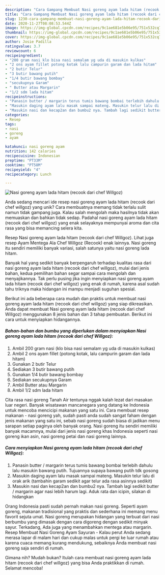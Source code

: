 ```yaml
---
description: "Cara Gampang Membuat Nasi goreng ayam lada hitam (recook dari chef Willgoz), Enak Banget"
title: "Cara Gampang Membuat Nasi goreng ayam lada hitam (recook dari chef Willgoz), Enak Banget"
slug: 1230-cara-gampang-membuat-nasi-goreng-ayam-lada-hitam-recook-dari-chef-willgoz-enak-banget
date: 2020-11-27T08:08:53.544Z
image: https://img-global.cpcdn.com/recipes/9c1ae681e5b06e95/751x532cq70/nasi-goreng-ayam-lada-hitam-recook-dari-chef-willgoz-foto-resep-utama.jpg
thumbnail: https://img-global.cpcdn.com/recipes/9c1ae681e5b06e95/751x532cq70/nasi-goreng-ayam-lada-hitam-recook-dari-chef-willgoz-foto-resep-utama.jpg
cover: https://img-global.cpcdn.com/recipes/9c1ae681e5b06e95/751x532cq70/nasi-goreng-ayam-lada-hitam-recook-dari-chef-willgoz-foto-resep-utama.jpg
author: Josie Padilla
ratingvalue: 3.7
reviewcount: 6
recipeingredient:
- "200 gram nasi klo bisa nasi semalam yg uda di masukin kulkas"
- "2 ons ayam fillet potong kotak lalu campurin garam dan lada hitam"
- "2 butir Telur"
- "3 butir bawang putih"
- "1/4 butir bawang bombay"
- "secukupnya Garam"
- " Butter atau Margarin"
- "1/2 sdm lada hitam"
recipeinstructions:
- "Panasin butter / margarin terus tumis bawang bombai terlebih dahulu lalu masukin bawang putih. Tujuannya supaya bawang putih tdk gosong"
- "Masukin daging ayam lalu masak sampai mateng. Masukin telur lalu di orak arik (tambahin garam sedikit agar telur ada rasa asinnya sedikit)"
- "Masukin nasi dan kecap2an dan bumbu2 nya. Tambah lagi sedikit butter / margarin agar nasi lebih harum lagi. Aduk rata dan icipin, silakan di hidangkan"
categories:
- Resep
tags:
- nasi
- goreng
- ayam

katakunci: nasi goreng ayam 
nutrition: 142 calories
recipecuisine: Indonesian
preptime: "PT33M"
cooktime: "PT58M"
recipeyield: "4"
recipecategory: Lunch

---
```



![Nasi goreng ayam lada hitam (recook dari chef Willgoz)](https://img-global.cpcdn.com/recipes/9c1ae681e5b06e95/751x532cq70/nasi-goreng-ayam-lada-hitam-recook-dari-chef-willgoz-foto-resep-utama.jpg)

Anda sedang mencari ide resep nasi goreng ayam lada hitam (recook dari chef willgoz) yang unik? Cara membuatnya memang tidak terlalu sulit namun tidak gampang juga. Kalau salah mengolah maka hasilnya tidak akan memuaskan dan bahkan tidak sedap. Padahal nasi goreng ayam lada hitam (recook dari chef willgoz) yang enak selayaknya mempunyai aroma dan cita rasa yang bisa memancing selera kita.

Resep Nasi goreng ayam lada hitam (recook dari chef Willgoz). Lihat juga resep Ayam Mentega Ala Chef Willgoz (Recook) enak lainnya. Nasi goreng itu sendiri memiliki banyak variasi, salah satunya yaitu nasi goreng lada hitam.

Banyak hal yang sedikit banyak berpengaruh terhadap kualitas rasa dari nasi goreng ayam lada hitam (recook dari chef willgoz), mulai dari jenis bahan, kedua pemilihan bahan segar sampai cara mengolah dan menyajikannya. Tak perlu pusing jika ingin menyiapkan nasi goreng ayam lada hitam (recook dari chef willgoz) yang enak di rumah, karena asal sudah tahu triknya maka hidangan ini mampu menjadi suguhan spesial.


Berikut ini ada beberapa cara mudah dan praktis untuk membuat nasi goreng ayam lada hitam (recook dari chef willgoz) yang siap dikreasikan. Anda dapat membuat Nasi goreng ayam lada hitam (recook dari chef Willgoz) menggunakan 8 jenis bahan dan 3 tahap pembuatan. Berikut ini cara untuk menyiapkan hidangannya.

<!--inarticleads1-->

##### Bahan-bahan dan bumbu yang diperlukan dalam menyiapkan Nasi goreng ayam lada hitam (recook dari chef Willgoz):

1. Ambil 200 gram nasi (klo bisa nasi semalam yg uda di masukin kulkas)
1. Ambil 2 ons ayam fillet (potong kotak, lalu campurin garam dan lada hitam)
1. Gunakan 2 butir Telur
1. Sediakan 3 butir bawang putih
1. Gunakan 1/4 butir bawang bombay
1. Sediakan secukupnya Garam
1. Ambil  Butter atau Margarin
1. Ambil 1/2 sdm lada hitam


Cita rasa nasi goreng Tanah Air tentunya nggak kalah lezat dari masakan luar negeri. Banyak wisatawan mancanegara yang datang ke Indonesia untuk mencoba mencicipi makanan yang satu ini. Cara membuat resep makanan - nasi goreng yah, sudah pasti anda sudah sangat faham dengan jenis makanan yang satu ini, sebab nasi goreng sudah biasa di jadikan menu sarapan setiap paginya oleh banyak orang. Nasi goreng itu sendiri memiliki banyak macamnya, mulai dari jenis nasi goreng khas Indonesia seperti nasi goreng ikan asin, nasi goreng petai dan nasi goreng lainnya. 

<!--inarticleads2-->

##### Cara menyiapkan Nasi goreng ayam lada hitam (recook dari chef Willgoz):

1. Panasin butter / margarin terus tumis bawang bombai terlebih dahulu lalu masukin bawang putih. Tujuannya supaya bawang putih tdk gosong
1. Masukin daging ayam lalu masak sampai mateng. Masukin telur lalu di orak arik (tambahin garam sedikit agar telur ada rasa asinnya sedikit)
1. Masukin nasi dan kecap2an dan bumbu2 nya. Tambah lagi sedikit butter / margarin agar nasi lebih harum lagi. Aduk rata dan icipin, silakan di hidangkan


Orang Indonesia pasti sudah pernah makan nasi goreng. Seperti ayam goreng, makanan tradisional yang praktis dan sederhana ini memang menu favorit sejuta umat. Nasi goreng merupakan hidangan yang terbuat dari nasi berbumbu yang dimasak dengan cara digoreng dengan sedikit minyak sayur. Terkadang, Ada juga yang menambahkan mentega atau margarin. Resep Membuat Nasi Goreng Ayam Sayuran - Kalau perut Anda sedang merasa lapar di malam hari dan cukup malas untuk pergi ke luar rumah atau karena cuaca memang kurang mendukung, sebaiknya Anda membuat nasi goreng saja sendiri di rumah. 

Gimana nih? Mudah bukan? Itulah cara membuat nasi goreng ayam lada hitam (recook dari chef willgoz) yang bisa Anda praktikkan di rumah. Selamat mencoba!
